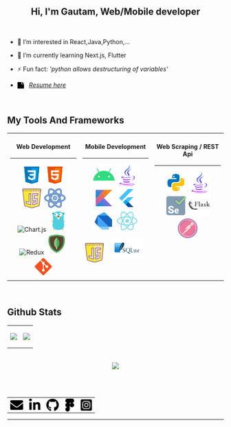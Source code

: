 
<br>

## <div align="center">Hi, I'm Gautam, Web/Mobile developer </div>  
<br>  


-  👀 I’m interested in React,Java,Python,...  
  

- 🌱 I’m currently learning Next.js, Flutter  
  

- ⚡ Fun fact: *'python allows destructuring of variables'*  
  
- <img src="https://raw.githubusercontent.com/DevGautam2000/DevGautam2000/main/assets/file-solid.svg" align="center" height="15px" width="15px" />&nbsp;&nbsp;
*[Resume here](https://inginer.me)*



<br/>  


## My Tools And Frameworks  
<table align="center" ><tr ><td valign="top" width="33%">


<h4 align="center">
Web Development 
</h4>
<hr>
<div align="center">  
<img src="https://raw.githubusercontent.com/DevGautam2000/DevGautam2000/main/assets/css3.svg" alt="css3" height="50" width="50" />   
<img src="https://raw.githubusercontent.com/DevGautam2000/DevGautam2000/main/assets/html5.svg" alt="html5" height="50" />  
<img src="https://raw.githubusercontent.com/DevGautam2000/DevGautam2000/main/assets/javascript.svg" alt="javascript" height="50" />  
<img src="https://raw.githubusercontent.com/DevGautam2000/DevGautam2000/main/assets/react.svg" alt="react" height="50" />  
<img src="https://profilinator.rishav.dev/skills-assets/logo-title.svg" alt="Chart.js" height="50" />  
<img src="https://raw.githubusercontent.com/DevGautam2000/DevGautam2000/main/assets/golang.svg" alt="golang" height="50" />   
<img src="https://profilinator.rishav.dev/skills-assets/redux-original.svg" alt="Redux" height="50" />  
<img src="https://raw.githubusercontent.com/DevGautam2000/DevGautam2000/main/assets/mongodb.svg" alt="mongodb" height="50" />
<img src="https://raw.githubusercontent.com/DevGautam2000/DevGautam2000/main/assets/git.svg" alt="git" height="50" />   
</div>

</td><td valign="top" width="33%">

<h4 align="center">
Mobile Development 
</h4>
<hr>
  
<div align="center">  

<img src="https://raw.githubusercontent.com/DevGautam2000/DevGautam2000/main/assets/android-os.svg" alt="android" height="50" />  
<img src="https://raw.githubusercontent.com/DevGautam2000/DevGautam2000/main/assets/java.svg" alt="java" height="50" /> 
<img src="https://raw.githubusercontent.com/DevGautam2000/DevGautam2000/main/assets/kotlin.svg" alt="kotlin" height="50" /> 
<img src="https://raw.githubusercontent.com/DevGautam2000/DevGautam2000/main/assets/flutter.svg" alt="flutter" height="50" /> 
<img src="https://raw.githubusercontent.com/DevGautam2000/DevGautam2000/main/assets/dart.svg" alt="dart" height="50" /> 
<img src="https://raw.githubusercontent.com/DevGautam2000/DevGautam2000/main/assets/react-native.svg" alt="react-native" height="50" /> 
<img src="https://raw.githubusercontent.com/DevGautam2000/DevGautam2000/main/assets/javascript.svg" alt="JavaScript" height="50" />  
 
<img style="margin: 10px" src="https://raw.githubusercontent.com/DevGautam2000/DevGautam2000/main/assets/sqlite.svg" alt="sqlite" height="50" />  

  
</div>

</td>
  
  
  <td valign="top" width="33%">

<h4 align="center">
Web Scraping / REST Api  
</h4>
<hr>

<div align="center">  

<img src="https://raw.githubusercontent.com/DevGautam2000/DevGautam2000/main/assets/python.svg" alt="python" height="50" />  
  <img src="https://raw.githubusercontent.com/DevGautam2000/DevGautam2000/main/assets/java.svg" alt="java" height="50" /> 
<img src="https://raw.githubusercontent.com/DevGautam2000/DevGautam2000/main/assets/selenium.svg" alt="selenium" height="50" /> 
<img src="https://raw.githubusercontent.com/DevGautam2000/DevGautam2000/main/assets/flask.svg" alt="flask" height="50" /> 
<img src="https://raw.githubusercontent.com/DevGautam2000/DevGautam2000/main/assets/postman.svg" alt="postman" height="50" /> 

  
</div>
</td>  
</tr>
</table>  

<br/>  

## Github Stats   
<table align="center">
<tr><td><p align="center"><img src="https://github-readme-stats.vercel.app/api?username=devgautam2000&show_icons=true&count_private=true&hide_border=true" align="center" /></p></td> 
<td><p align="center"><a href="https://github.com/devgautam2000/github-readme-stats"><img align="center" src="https://github-readme-stats.vercel.app/api/top-langs/?username=devgautam2000&layout=compact&hide_border=true&&langs_count=10&&hide=php,html,css,scss,haskell,Objective-C,Ruby" /></a></p></td>
  </tr>
 </table>
<br/>  

<div align="center">
<img src="https://komarev.com/ghpvc/?username=devgautam2000&&style=flat-square" align="center" />
</div>  
<br/>  


<br />

<br>
<table align="center">
<tr>
  <td><a href="mailto:devgautam@gmail.com" target="_blank" rel="noreferrer"><img src="https://raw.githubusercontent.com/DevGautam2000/DevGautam2000/main/assets/mail.svg" align="center" height="30" alt="mail"  /></a></td>
  <td><a href="https://www.linkedin.com/in/gautam-chandra-saha-896735205/" target="_blank" rel="noreferrer"><img src="https://raw.githubusercontent.com/DevGautam2000/DevGautam2000/main/assets/linked-in.svg" align="center" height="30" alt="linkedin"  /></a></td>
  <td><a href="https://github.com/DevGautam2000" target="_blank" rel="noreferrer"><img src="https://raw.githubusercontent.com/DevGautam2000/DevGautam2000/main/assets/github.svg" align="center" height="30" alt="github"  /></a></td>
  <td><a href="https://www.figma.com/@devgautam" target="_blank" rel="noreferrer"><img src="https://raw.githubusercontent.com/DevGautam2000/DevGautam2000/main/assets/figma_handle.svg" align="center" height="30" alt="figma"  /></a></td>
  <td><a href="https://www.instagram.com/gautamcsaha/" target="_blank" rel="noreferrer"><img src="https://raw.githubusercontent.com/DevGautam2000/DevGautam2000/main/assets/instagram.svg" align="center" height="30" alt="instagram"  /></a></td>  
</tr>

</table>

----

<!-- [![Top Langs](https://github-readme-stats.vercel.app/api/top-langs/?username=devgautam2000&langs_count=8)](https://github.com/devgautam2000/github-readme-stats) -->

<!---
DevGautam2000/DevGautam2000 is a ✨ special ✨ repository because its `README.md` (this file) appears on your GitHub profile.
You can click the Preview link to take a look at your changes.
--->
